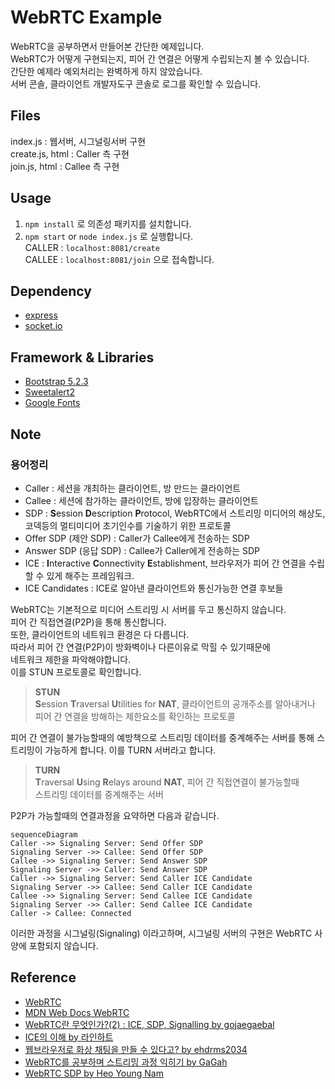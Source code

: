 # WebRTC Example
WebRTC을 공부하면서 만들어본 간단한 예제입니다.  
WebRTC가 어떻게 구현되는지, 피어 간 연결은 어떻게 수립되는지 볼 수 있습니다.  
간단한 예제라 예외처리는 완벽하게 하지 않았습니다.  
서버 콘솔, 클라이언트 개발자도구 콘솔로 로그를 확인할 수 있습니다.

## Files
index.js : 웹서버, 시그널링서버 구현  
create.js, html : Caller 측 구현  
join.js, html : Callee 측 구현  

## Usage
1. `npm install` 로 의존성 패키지를 설치합니다.
2. `npm start` or `node index.js` 로 실행합니다.  
CALLER : `localhost:8081/create`  
CALLEE : `localhost:8081/join`
으로 접속합니다.

## Dependency
- [express](https://github.com/expressjs/express)
- [socket.io](https://github.com/socketio/socket.io)

## Framework & Libraries
- [Bootstrap 5.2.3](https://getbootstrap.com/docs/5.2/getting-started/introduction/)
- [Sweetalert2](https://sweetalert2.github.io/)
- [Google Fonts](https://fonts.google.com/)

## Note
### 용어정리
- Caller : 세션을 개최하는 클라이언트, 방 만드는 클라이언트
- Callee : 세션에 참가하는 클라이언트, 방에 입장하는 클라이언트
- SDP : **S**ession **D**escription **P**rotocol, WebRTC에서 스트리밍 미디어의 해상도,  
코덱등의 멀티미디어 초기인수를 기술하기 위한 프로토콜  
- Offer SDP (제안 SDP) : Caller가 Callee에게 전송하는 SDP
- Answer SDP (응답 SDP) : Callee가 Caller에게 전송하는 SDP
- ICE : **I**nteractive **C**onnectivity **E**stablishment, 브라우저가 피어 간 연결을 수립할 수 있게 해주는 프레임워크.
- ICE Candidates : ICE로 알아낸 클라이언트와 통신가능한 연결 후보들

WebRTC는 기본적으로 미디어 스트리밍 시 서버를 두고 통신하지 않습니다.  
피어 간 직접연결(P2P)을 통해 통신합니다.  
또한, 클라이언트의 네트워크 환경은 다 다릅니다.  
따라서 피어 간 연결(P2P)이 방화벽이나 다른이유로 막힐 수 있기때문에  
네트워크 제한을 파악해야합니다.  
이를 STUN 프로토콜로 확인합니다.  
> **STUN**  
**S**ession **T**raversal **U**tilities for **NAT**, 클라이언트의 공개주소를 알아내거나  
피어 간 연결을 방해하는 제한요소를 확인하는 프로토콜

피어 간 연결이 불가능할때의 예방책으로 스트리밍 데이터를 중계해주는 서버를 통해 스트리밍이 가능하게 합니다. 이를 TURN 서버라고 합니다.  
> **TURN**  
**T**raversal **U**sing **R**elays around **NAT**, 피어 간 직접연결이 불가능할때  
스트리밍 데이터를 중계해주는 서버

P2P가 가능할때의 연결과정을 요약하면 다음과 같습니다.
```mermaid
sequenceDiagram
Caller ->> Signaling Server: Send Offer SDP
Signaling Server ->> Callee: Send Offer SDP
Callee ->> Signaling Server: Send Answer SDP
Signaling Server ->> Caller: Send Answer SDP
Caller ->> Signaling Server: Send Caller ICE Candidate
Signaling Server ->> Callee: Send Caller ICE Candidate
Callee ->> Signaling Server: Send Callee ICE Candidate
Signaling Server ->> Caller: Send Callee ICE Candidate
Caller -> Callee: Connected
```

이러한 과정을 시그널링(Signaling) 이라고하며, 시그널링 서버의 구현은 WebRTC 사양에 포함되지 않습니다.

## Reference
- [WebRTC](https://webrtc.org/)
- [MDN Web Docs WebRTC](https://developer.mozilla.org/ko/docs/Web/API/WebRTC_API/Protocols)
- [WebRTC란 무엇인가?(2) : ICE, SDP, Signalling by gojaegaebal](https://velog.io/@gojaegaebal/210307-%EA%B0%9C%EB%B0%9C%EC%9D%BC%EC%A7%8090%EC%9D%BC%EC%B0%A8-%EC%A0%95%EA%B8%80-%EB%82%98%EB%A7%8C%EC%9D%98-%EB%AC%B4%EA%B8%B0-%ED%94%84%EB%A1%9C%EC%A0%9D%ED%8A%B8-WebRTC%EB%9E%80-%EB%AC%B4%EC%97%87%EC%9D%B8%EA%B0%802-ICE-SDP-Signalling)
- [ICE의 이해 by 라인하트](https://brunch.co.kr/@linecard/156)
- [웹브라우저로 화상 채팅을 만들 수 있다고? by ehdrms2034](https://velog.io/@ehdrms2034/WebRTC-%EC%9B%B9%EB%B8%8C%EB%9D%BC%EC%9A%B0%EC%A0%80%EB%A1%9C-%ED%99%94%EC%83%81-%EC%B1%84%ED%8C%85%EC%9D%84-%EB%A7%8C%EB%93%A4-%EC%88%98-%EC%9E%88%EB%8B%A4%EA%B3%A0)
- [WebRTC를 공부하며 스트리밍 과정 익히기 by GaGah](https://gh402.tistory.com/47)
- [WebRTC SDP by Heo Young Nam](https://cryingnavi.github.io/webrtc/2016/12/30/WebRTC-SDP.html)


